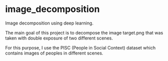 # image_decomposition

Image decomposition using deep learning.

The main goal of this project is to decompose the image target.png that was taken with double exposure of two different scenes.

For this purpose, I use the PISC (People in Social Context) dataset which contains images of peoples in different scenes.
